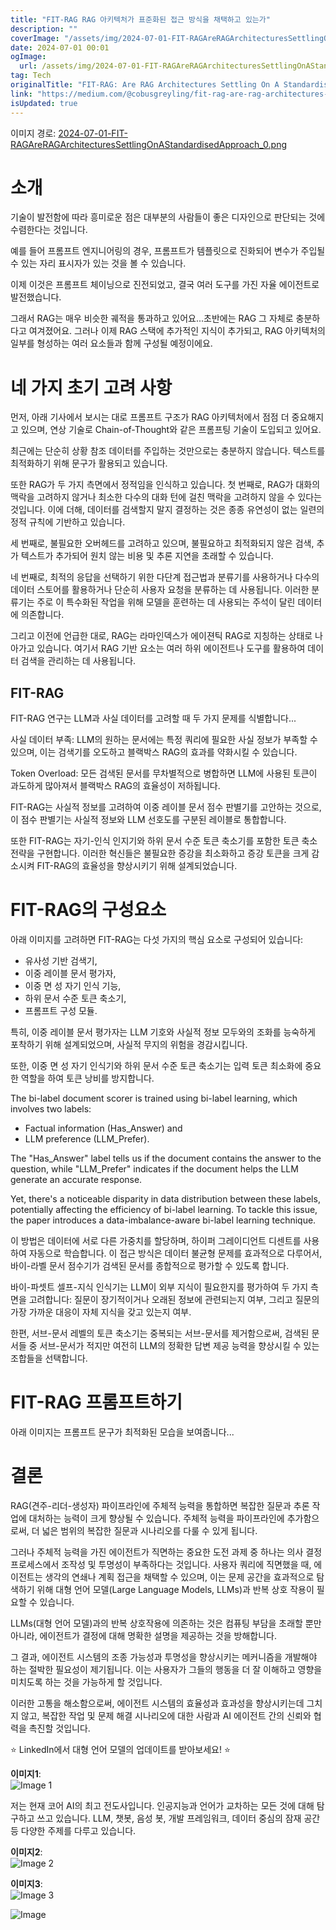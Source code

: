 ```yaml
---
title: "FIT-RAG RAG 아키텍처가 표준화된 접근 방식을 채택하고 있는가"
description: ""
coverImage: "/assets/img/2024-07-01-FIT-RAGAreRAGArchitecturesSettlingOnAStandardisedApproach_0.png"
date: 2024-07-01 00:01
ogImage: 
  url: /assets/img/2024-07-01-FIT-RAGAreRAGArchitecturesSettlingOnAStandardisedApproach_0.png
tag: Tech
originalTitle: "FIT-RAG: Are RAG Architectures Settling On A Standardised Approach?"
link: "https://medium.com/@cobusgreyling/fit-rag-are-rag-architectures-settling-on-a-standardised-approach-47775acab1b1"
isUpdated: true
---
```






이미지 경로: [2024-07-01-FIT-RAGAreRAGArchitecturesSettlingOnAStandardisedApproach_0.png](/assets/img/2024-07-01-FIT-RAGAreRAGArchitecturesSettlingOnAStandardisedApproach_0.png)

# 소개

기술이 발전함에 따라 흥미로운 점은 대부분의 사람들이 좋은 디자인으로 판단되는 것에 수렴한다는 것입니다.

예를 들어 프롬프트 엔지니어링의 경우, 프롬프트가 템플릿으로 진화되어 변수가 주입될 수 있는 자리 표시자가 있는 것을 볼 수 있습니다.

<div class="content-ad"></div>

이제 이것은 프롬프트 체이닝으로 진전되었고, 결국 여러 도구를 가진 자율 에이전트로 발전했습니다.

그래서 RAG는 매우 비슷한 궤적을 통과하고 있어요...초반에는 RAG 그 자체로 충분하다고 여겨졌어요. 그러나 이제 RAG 스택에 추가적인 지식이 추가되고, RAG 아키텍처의 일부를 형성하는 여러 요소들과 함께 구성될 예정이에요.

# 네 가지 초기 고려 사항

먼저, 아래 기사에서 보시는 대로 프롬프트 구조가 RAG 아키텍처에서 점점 더 중요해지고 있으며, 연상 기술로 Chain-of-Thought와 같은 프롬프팅 기술이 도입되고 있어요.

<div class="content-ad"></div>

최근에는 단순히 상황 참조 데이터를 주입하는 것만으로는 충분하지 않습니다. 텍스트를 최적화하기 위해 문구가 활용되고 있습니다.

또한 RAG가 두 가지 측면에서 정적임을 인식하고 있습니다. 첫 번째로, RAG가 대화의 맥락을 고려하지 않거나 최소한 다수의 대화 턴에 걸친 맥락을 고려하지 않을 수 있다는 것입니다. 이에 더해, 데이터를 검색할지 말지 결정하는 것은 종종 유연성이 없는 일련의 정적 규칙에 기반하고 있습니다.

세 번째로, 불필요한 오버헤드를 고려하고 있으며, 불필요하고 최적화되지 않은 검색, 추가 텍스트가 추가되어 원치 않는 비용 및 추론 지연을 초래할 수 있습니다.

네 번째로, 최적의 응답을 선택하기 위한 다단계 접근법과 분류기를 사용하거나 다수의 데이터 스토어를 활용하거나 단순히 사용자 요청을 분류하는 데 사용됩니다. 이러한 분류기는 주로 이 특수화된 작업을 위해 모델을 훈련하는 데 사용되는 주석이 달린 데이터에 의존합니다.

<div class="content-ad"></div>

그리고 이전에 언급한 대로, RAG는 라마인덱스가 에이젼틱 RAG로 지칭하는 상태로 나아가고 있습니다. 여기서 RAG 기반 요소는 여러 하위 에이전트나 도구를 활용하여 데이터 검색을 관리하는 데 사용됩니다.

## FIT-RAG

FIT-RAG 연구는 LLM과 사실 데이터를 고려할 때 두 가지 문제를 식별합니다...

사실 데이터 부족: LLM의 원하는 문서에는 특정 쿼리에 필요한 사실 정보가 부족할 수 있으며, 이는 검색기를 오도하고 블랙박스 RAG의 효과를 약화시킬 수 있습니다.

<div class="content-ad"></div>

Token Overload: 모든 검색된 문서를 무차별적으로 병합하면 LLM에 사용된 토큰이 과도하게 많아져서 블랙박스 RAG의 효율성이 저하됩니다.

FIT-RAG는 사실적 정보를 고려하여 이중 레이블 문서 점수 판별기를 고안하는 것으로, 이 점수 판별기는 사실적 정보와 LLM 선호도를 구분된 레이블로 통합합니다.

또한 FIT-RAG는 자기-인식 인지기와 하위 문서 수준 토큰 축소기를 포함한 토큰 축소 전략을 구현합니다. 이러한 혁신들은 불필요한 증강을 최소화하고 증강 토큰을 크게 감소시켜 FIT-RAG의 효율성을 향상시키기 위해 설계되었습니다.

# FIT-RAG의 구성요소

<div class="content-ad"></div>

아래 이미지를 고려하면 FIT-RAG는 다섯 가지의 핵심 요소로 구성되어 있습니다:

- 유사성 기반 검색기,
- 이중 레이블 문서 평가자,
- 이중 면 성 자기 인식 기능,
- 하위 문서 수준 토큰 축소기,
- 프롬프트 구성 모듈.

특히, 이중 레이블 문서 평가자는 LLM 기호와 사실적 정보 모두와의 조화를 능숙하게 포착하기 위해 설계되었으며, 사실적 무지의 위험을 경감시킵니다.

또한, 이중 면 성 자기 인식기와 하위 문서 수준 토큰 축소기는 입력 토큰 최소화에 중요한 역할을 하여 토큰 낭비를 방지합니다.

<div class="content-ad"></div>

The bi-label document scorer is trained using bi-label learning, which involves two labels:

- Factual information (Has_Answer) and
- LLM preference (LLM_Prefer).

The "Has_Answer" label tells us if the document contains the answer to the question, while "LLM_Prefer" indicates if the document helps the LLM generate an accurate response.

Yet, there's a noticeable disparity in data distribution between these labels, potentially affecting the efficiency of bi-label learning. To tackle this issue, the paper introduces a data-imbalance-aware bi-label learning technique.

<div class="content-ad"></div>

이 방법은 데이터에 서로 다른 가중치를 할당하며, 하이퍼 그레이디언트 디센트를 사용하여 자동으로 학습합니다. 이 접근 방식은 데이터 불균형 문제를 효과적으로 다루어서, 바이-라벨 문서 점수기가 검색된 문서를 종합적으로 평가할 수 있도록 합니다.

바이-파셋트 셀프-지식 인식기는 LLM이 외부 지식이 필요한지를 평가하여 두 가지 측면을 고려합니다: 질문이 장기적이거나 오래된 정보에 관련되는지 여부, 그리고 질문의 가장 가까운 대응이 자체 지식을 갖고 있는지 여부.

한편, 서브-문서 레벨의 토큰 축소기는 중복되는 서브-문서를 제거함으로써, 검색된 문서들 중 서브-문서가 적지만 여전히 LLM의 정확한 답변 제공 능력을 향상시킬 수 있는 조합들을 선택합니다.

# FIT-RAG 프롬프트하기

<div class="content-ad"></div>

아래 이미지는 프롬프트 문구가 최적화된 모습을 보여줍니다...

# 결론

RAG(견주-리더-생성자) 파이프라인에 주체적 능력을 통합하면 복잡한 질문과 추론 작업에 대처하는 능력이 크게 향상될 수 있습니다. 주체적 능력을 파이프라인에 추가함으로써, 더 넓은 범위의 복잡한 질문과 시나리오를 다룰 수 있게 됩니다.

그러나 주체적 능력을 가진 에이전트가 직면하는 중요한 도전 과제 중 하나는 의사 결정 프로세스에서 조작성 및 투명성이 부족하다는 것입니다. 사용자 쿼리에 직면했을 때, 에이전트는 생각의 연쇄나 계획 접근을 채택할 수 있으며, 이는 문제 공간을 효과적으로 탐색하기 위해 대형 언어 모델(Large Language Models, LLMs)과 반복 상호 작용이 필요할 수 있습니다.

<div class="content-ad"></div>

LLMs(대형 언어 모델)과의 반복 상호작용에 의존하는 것은 컴퓨팅 부담을 초래할 뿐만 아니라, 에이전트가 결정에 대해 명확한 설명을 제공하는 것을 방해합니다.

그 결과, 에이전트 시스템의 조종 가능성과 투명성을 향상시키는 메커니즘을 개발해야 하는 절박한 필요성이 제기됩니다. 이는 사용자가 그들의 행동을 더 잘 이해하고 영향을 미치도록 하는 것을 가능하게 할 것입니다.

이러한 고통을 해소함으로써, 에이전트 시스템의 효율성과 효과성을 향상시키는데 그치지 않고, 복잡한 작업 및 문제 해결 시나리오에 대한 사람과 AI 에이전트 간의 신뢰와 협력을 촉진할 것입니다.

⭐️ LinkedIn에서 대형 언어 모델의 업데이트를 받아보세요! ⭐️

<div class="content-ad"></div>

**이미지1**:  
![Image 1](/assets/img/2024-07-01-FIT-RAGAreRAGArchitecturesSettlingOnAStandardisedApproach_1.png)

저는 현재 코어 AI의 최고 전도사입니다. 인공지능과 언어가 교차하는 모든 것에 대해 탐구하고 쓰고 있습니다. LLM, 챗봇, 음성 봇, 개발 프레임워크, 데이터 중심의 잠재 공간 등 다양한 주제를 다루고 있습니다.

**이미지2**:  
![Image 2](/assets/img/2024-07-01-FIT-RAGAreRAGArchitecturesSettlingOnAStandardisedApproach_2.png)

**이미지3**:  
![Image 3](/assets/img/2024-07-01-FIT-RAGAreRAGArchitecturesSettlingOnAStandardisedApproach_3.png)

<div class="content-ad"></div>

![Image](/assets/img/2024-07-01-FIT-RAGAreRAGArchitecturesSettlingOnAStandardisedApproach_4.png)